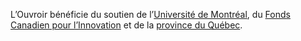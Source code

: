 L’Ouvroir bénéficie du soutien de l’[Université de Montréal](https://www.umontreal.ca/), du [Fonds Canadien pour l’Innovation](https://www.innovation.ca/) et de la [province du Québec](https://www.economie.gouv.qc.ca/bibliotheques/programmes/aide-financiere/programme-de-soutien-aux-organismes-de-recherche-et-dinnovation-pso/cofinancement-du-gouvernement-du-quebec-aux-programmes-de-la-fondation-canadienne-pour-linnovation-fci/fonds-dinnovation/). 